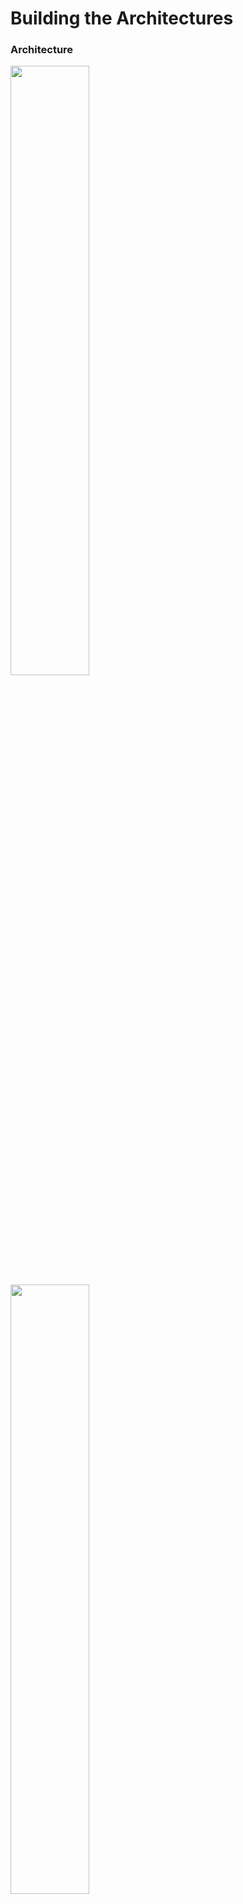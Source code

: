 # Building the Architectures
### **Architecture**
<!---
[Picture2]
[Picture1]
--->
<img src="https://github.com/user-attachments/assets/1368d729-6c9e-4ba9-a95e-1ab40eeefdf1" width=50% height=50%>
<img src="https://github.com/user-attachments/assets/3fdd81ec-04da-424a-8b4e-7765699fd1f8" width=50% height=50%>  

*********************************************************************************************************************************************************

# **ANDROMEDA (arbitrary location)**

- prepare a linux OS, LUBUNTU's chosen vm system on on-premise PC  (as a lightweight solution)

Prepare Andromeda LAMP stack:
```
apt update && upgrade
```  

### open each below:

<details>
<summary>Apache:</summary>
Installation apache webserver:  

```
apt install apache2
```

Test apache vm reachability from PC  
*********************************************************************************************************************************************************

<img src="https://github.com/user-attachments/assets/2881b6f3-0c93-4848-b7d1-12ad1645b142" width=50% height=50%>  

*********************************************************************************************************************************************************

</details>

<details>
<summary>MySQL:</summary>
Installing mariadb-server:  

```
apt install mariadb-server
```
*********************************************************************************************************************************************************

<img src="https://github.com/user-attachments/assets/6c210956-15ed-4061-99a7-1c71418aa6af" width=50% height=50%>  

*********************************************************************************************************************************************************

</details>

<details>
<summary>PHP:</summary>
Installing PHP language:  

```
apt install php libapache2-mod-php php-mysql
```  

First mysql configuration:  

```
mysql_secure_installation
```  

</details>

<details>
<summary>FTP:</summary>
Install FTP server for client-server file transfer:  

```
apt install vsftpd
```  

modify file configuration /etc/vsftpd.conf:  

```
write_enable=yes
```  

restart vsftpd service:  

```
systemctl restart vsftpd.service
```  

</details>


<details>
<summary>import DUMP:</summary>  

Connect via FTP with Filezilla software on server configuring:  

- FTP protocol
- IP of the machine
- Port 21
- FTP encryption only
- Logon type normal

and in the transfer settings tab, transfer type: ACTIVE  

let's transfer the neccesary file.  

*********************************************************************************************************************************************************

<img src="https://github.com/user-attachments/assets/a450bdd9-1df8-4ebc-8a38-8ea1c901c4fd" width=50% height=50%>
<img src="https://github.com/user-attachments/assets/77ab60a8-246b-438a-adc9-204df619cbf9" width=50% height=50%>
<img src="https://github.com/user-attachments/assets/e7f857e0-6d54-45ac-a4af-30e8a58a0aaf" width=50% height=50%>  

*********************************************************************************************************************************************************

As can be seen from the on-premise browser window by reaching the local IP of the vm, you can view the contents.

</details>  

<details>
<summary>archiver:</summary>

install an archiver:  

```
apt install zip
```  

</details>


<details>
<summary>setting UP DB:</summary>

Import DataBase test.sql is executed on mariaDB server:  

```
sudo mysql -u root -p < test.sql
```  

Users are generated on DB (as per specifications on DBconn.php):  

```
create user 'username'@'localhost' identified by 'password';
```  

Privileges are granted on the imported database:  

```
grant all privileges on test.* to 'username'@'localhost';
```  

Update the privileges just modified:  

```
flush privileges;
```  

Performs recursive user and group ownership change:  

```
chown -R www-data:www-data /var/www/html/Sito_test
```  

Performs recursive file permission change:  

```
chmod -R 755 /var/www/html/Sito_test
```  

Viewing web site on VM via localhost:  
*********************************************************************************************************************************************************

<img src="https://github.com/user-attachments/assets/17071b5c-57a4-4a16-bdac-6ed3d909488a)" width=50% height=50%>  

*********************************************************************************************************************************************************

Viewing web site via VM private ip:  

*********************************************************************************************************************************************************

<img src="https://github.com/user-attachments/assets/4d0d5de5-31ad-4d43-8188-7512a78ccd5b)" width=50% height=50%>  

*********************************************************************************************************************************************************

</details>  

<details>
<summary>networking TOOL:</summary>  

a useful network tools on linux CLI for networking:  

```
apt install net-tools 
```  

</details>

*********************************************************************************************************************************************************

# **CASSIOPEA (EC2 on AWS)**
Create an ```EC2``` Instance:  

- activate an ec2 low performance
- create key pair pegaso.rsa for openSSH
- i-0db4487b793cdee61 (Cassiopea)
- 54.91. 63.207 (ipv4 pubblic)
- Ubuntu

As for the preparation of Andromeda, the same procedures are repeated:  

- LAMP stack
  - Linux
  - Apache
  - Mysql
  - Php
- FTP:
- import DUMP:
- archiver:
- setting UP DB:
- networking TOOL
*********************************************************************************************************************************************************

<img src="https://github.com/user-attachments/assets/77051008-658e-42f5-824c-6694f09a589a" width=50% height=50%>
<img src="https://github.com/user-attachments/assets/251a37ec-be64-4698-9378-174d1d8e2dad" width=50% height=50%>
<img src="https://github.com/user-attachments/assets/65fbe435-9281-4a2d-92b8-d56cf23d0a83" width=50% height=50%>  

*********************************************************************************************************************************************************

# **PEGASO (S3 on AWS)**

Create an ```S3``` bucket, i've named it ```Pegasoial```.

Performed a ```VPC``` network architecture with ```security group``` as viewed on Architecture section

> [!NOTE]
> private vpc subnet for backend
*********************************************************************************************************************************************************

<img src="https://github.com/user-attachments/assets/7de5fd8f-b963-42de-8e1b-0f82997ac9e4" width=50% height=50%>  

*********************************************************************************************************************************************************  

From the photo you will notice in the security group section that at the moment we have granted as a resource address "anywhere" as we will later change it with the specific address of the administrative on-premise machine from which we will carry out the checks.

*********************************************************************************************************************************************************

<img src="https://github.com/user-attachments/assets/be6692de-0a75-4129-bf4f-997c7f60d74c" width=50% height=50%>  

*********************************************************************************************************************************************************

Create a dedicated ACLs (access control list)  

****************************************************************************************************************************************************

<img src="https://github.com/user-attachments/assets/aefb0b24-77fb-499f-a33b-003eb7ed799b" width=50% height=50%>  

****************************************************************************************************************************************************

># [**next: Backup&DR**](./1.Backup&DR.md)  

># [**re-start**](../README.md)  
